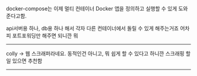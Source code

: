 docker-compose는 이제 멀티 컨테이너 Docker 앱을 정의하고 실행할 수 있게 도와준다고함.

api서버용 하나, db용 하나 해서 각자 다른 컨테이너에서 돌릴 수 있게 해주는거죠
어차피 포트포워딩만 해주면 되니깐 뭐

---

colly -> 웹 스크래퍼라네요.
동적인건 아니고, 뭐 쉽게 할 수 있다고 하니깐 스크래핑 할 일 있으면 추천함

---
